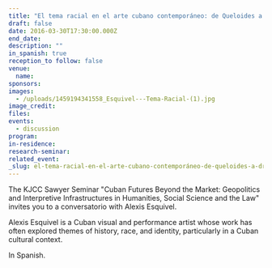 ```yaml
---
title: "El tema racial en el arte cubano contemporáneo: de Queloides a Drapetomanía"
draft: false
date: 2016-03-30T17:30:00.000Z
end_date:
description: ""
in_spanish: true
reception_to follow: false
venue:
  name:
sponsors:
images:
  - /uploads/1459194341558_Esquivel---Tema-Racial-(1).jpg
image_credit:
files:
events:
  - discussion
program:
in-residence:
research-seminar:
related_event:
_slug: el-tema-racial-en-el-arte-cubano-contemporáneo-de-queloides-a-drapetomanía
---
```


The KJCC Sawyer Seminar "Cuban Futures Beyond the Market: Geopolitics and Interpretive Infrastructures in Humanities, Social Science and the Law" invites you to a conversatorio with Alexis Esquivel.

Alexis Esquivel is a Cuban visual and performance artist whose work has often explored themes of history, race, and identity, particularly in a Cuban cultural context.

In Spanish.

